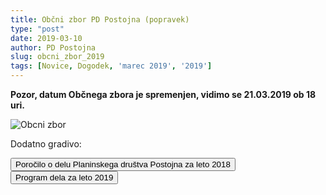 ```yaml
---
title: Občni zbor PD Postojna (popravek)
type: "post"
date: 2019-03-10
author: PD Postojna
slug: obcni_zbor_2019
tags: [Novice, Dogodek, 'marec 2019', '2019']
---
```

**Pozor, datum Občnega zbora je spremenjen, vidimo se 21.03.2019 ob 18 uri.**
<!--more-->
![Obcni zbor](/img/posts/vabilo_obcni_zbor_19.png)

Dodatno gradivo:

<a class="btn" href="/documents/obcni_zbor_gradivo/2019/poročilo_o_delu_za_leto_2018.pdf">
    <button class="btn btn-primary btn-lg get-started-btn">Poročilo o delu Planinskega društva Postojna za leto 2018</button>
</a>

<a class="btn" href="/documents/obcni_zbor_gradivo/2019/plan_dela_2019.pdf">
    <button class="btn btn-primary btn-lg get-started-btn">Program dela za leto 2019</button>
</a>